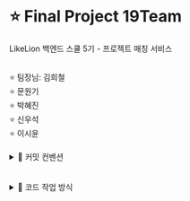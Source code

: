 # ⭐️ Final Project 19Team

LikeLion 백엔드 스쿨 5기 - 프로젝트 매칭 서비스

<br/>
⭐️ 팀장님: 김희철
<br/>
⭐️ 문원기
<br/>
⭐️ 박혜진
<br/>
⭐️ 신우석
<br/>
⭐️ 이시윤

<br/>
<br/>

<details>
<summary>📝 커밋 컨벤션</summary>
<div markdown="1">

# 1️⃣ 커밋 컨벤션이란?

커밋을 보낼 때 지켜야할 양식. 팀간의 협의를 통해 정한다.

커밋은 제목 + 내용 + (이슈 번호)로 이루어져 있다.

<br/>
<br/>

## 2️⃣ 제목

제목은 다음과 같은 방식으로 작성한다.
type: title

type에는 커밋의 종류에 따라 다음과 같이 나뉜다.


Type | 내용 설명
-- | --
feat | 기능 추가/수정 등
fix | 버그 수정
docs | 문서 수정
Comment | 필요한 주석 추가 및 변경
style | 스타일 변경 (형식, 세미콜론 누락 등)
refactor | 리팩토링
test | 테스트
chore | 빌드, 패키지 관련 (업데이트 등)
Rename | 파일 혹은 폴더명을 수정하거나 옮기는 작업만인 경우



> feat: User 엔티티 수정

<br/>
<br/>


## 3️⃣ 내용

내용에는 세부적인 변경 내용을 줄마다 -로 시작하는 형태로 적는다.

>  - User 엔티티에 email, location, phone 필드 추가
>  - User 엔티티에 Getter, Setter 범위 설정


내용은 한 줄 당 72자 내로 작성합니다.
내용은 양에 구애받지 않고 최대한 상세히 작성합니다.
내용은 어떻게 변경했는지 보다 무엇을 변경했는지 또는 왜 변경했는지를 설명합니다.


<br/>
<br/>

## 4️⃣ 이슈 번호

이슈 번호에는 만약 해당 커밋이 특정 이슈과 관련된 경우 "유형: #이슈 번호"의 형태로 작성한다.
관련된 이슈가 없다면 생략이 가능하다.
여러 개의 이슈 번호를 적을 때는 쉼표로 구분합니다.


유형 | 이슈번호
-- | --
Fixes | 이슈 관련 내용 수정중 (아직 해결되지 않은 경우)
Resolves | 이슈 관련 내용 수정 완료
Ref | 참고할 이슈가 있을 때 사용
Related to | 해당 커밋에 관련된 이슈번호 (아직 해결되지 않은 경우)





> Resolves: #123
> Ref: #456
> Related to: #48, #45

<br/>
<br/>

## 전체 예시

```
Feat: 추가 로그인 함수

- 로그인 API 개발

Resolves: #123    # 이슈 해결했을 때 사용
Ref: #456    # 참고할 이슈가 있을 때
```

</div>
</details>


<br/>
<br/>


<details>
<summary>📝 코드 작업 방식</summary>
<div markdown="1">

## 1️⃣ 자기 이름으로 브랜치 생성하기
<br/>
레포지토리를 클론해서 가져온 후, intelliJ에서 dev 브랜치로 checkout한다.
<br/>
그 후에 new Branch하여 자신의 이름을 적고 브랜치를 생성한다.
<br/>

## 2️⃣ 작업하기
<br/>
자신의 코드를 추가한다.
<br/>

## 3️⃣ 커밋하기
<br/>

**커밋 컨벤션 양식을 지켜서 커밋한다.**
<br/>
인텔리제이에서 커밋할 파일을 ctrl + alt + a 하여 add한 후에, ctrl + k 하여 커밋 창을 띄운다.
<br/>
커밋 창에서 커밋 컨벤션 양식을 지켜서 커밋 문을 작성한다. 
<br/>
여기서 중요한 것은 커밋 컨벤션 양식을 지키고 이번 커밋에 포함할 파일을 적절히 선택하여 커밋하는 것이다.
<br/>
한 커밋에 모든 파일을 보내기 보다는 코드 리뷰하기 쉽도록 분류해서 나눠서 커밋하는 것이 좋다.
<br/>

## 4️⃣ git bash에서 push하기

<br/>
인텔리제이에서 push가 되지 않을 수도 있다.
<br/>
그럴 때는 git bash를 프로젝트 폴더 (Final_Project_19Team)에서 키고, git push --set-upstream origin 브랜치이름 을 해주면 된다.
<br/>
처음 한번만 해주면 그 뒤론 git bash에서 'git push' 한 번만 입력해도 push가 가능하다.
<br/>

## 5️⃣ Pull Request 만들기

<br/>
이 과정은 혼자서 진행하지 말고, 팀원들에게 물어보면서 진행하자.
<br/>
github 홈페이지에서 레포지토리로 들어간 후에, 자신의 브랜치로 들어간다.
<br/>
그곳에 있는 create pull request를 클릭해서 절차대로 진행하면 된다.


</div>
</details>
